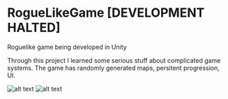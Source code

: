 # RogueLikeGame [DEVELOPMENT HALTED]
Roguelike game being developed in Unity

Through this project I learned some serious stuff about complicated game systems. The game has randomly generated maps, persitent progression, UI. 

![alt text](https://i.imgur.com/aP9BT6O.png)
![alt text](https://i.imgur.com/nK7bwc2.png)
